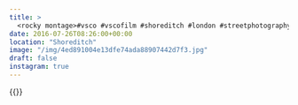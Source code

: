 ```yaml
---
title: >
  <rocky montage>#vsco #vscofilm #shoreditch #london #streetphotography #candid
date: 2016-07-26T08:26:00+00:00
location: "Shoreditch"
image: "/img/4ed891004e13dfe74ada88907442d7f3.jpg"
draft: false
instagram: true
---
```


{{<photo src="/img/4ed891004e13dfe74ada88907442d7f3.jpg">}}
